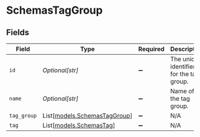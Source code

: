 # SchemasTagGroup


## Fields

| Field                                                        | Type                                                         | Required                                                     | Description                                                  | Example                                                      |
| ------------------------------------------------------------ | ------------------------------------------------------------ | ------------------------------------------------------------ | ------------------------------------------------------------ | ------------------------------------------------------------ |
| `id`                                                         | *Optional[str]*                                              | :heavy_minus_sign:                                           | The unique identifier for the tag group.                     | PROD-14566                                                   |
| `name`                                                       | *Optional[str]*                                              | :heavy_minus_sign:                                           | Name of the tag group.                                       |                                                              |
| `tag_group`                                                  | List[[models.SchemasTagGroup](../models/schemastaggroup.md)] | :heavy_minus_sign:                                           | N/A                                                          |                                                              |
| `tag`                                                        | List[[models.SchemasTag](../models/schemastag.md)]           | :heavy_minus_sign:                                           | N/A                                                          |                                                              |